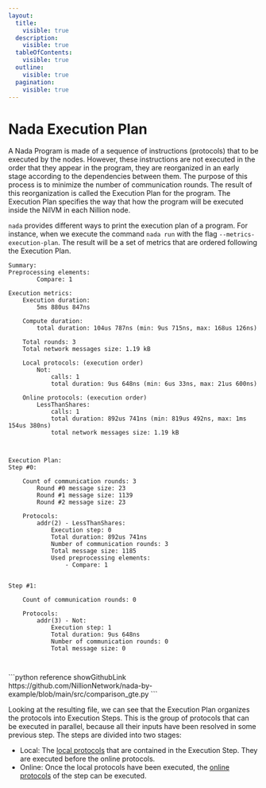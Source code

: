 ```yaml
---
layout:
  title:
    visible: true
  description:
    visible: true
  tableOfContents:
    visible: true
  outline:
    visible: true
  pagination:
    visible: true
---
```


# Nada Execution Plan

A Nada Program is made of a sequence of instructions (protocols) that to be executed by the nodes. However, these instructions are not executed in the order that they appear in the program, they are reorganized in an early stage according to the dependencies between them. The purpose of this process is to minimize the number of communication rounds. The result of this reorganization is called the Execution Plan for the program. The Execution Plan specifies the way that how the program will be executed inside the NilVM in each Nillion node.

`nada` provides different ways to print the execution plan of a program. For instance, when we execute the command `nada run`  with the flag `--metrics-execution-plan`. The result will be a set of metrics that are ordered following the Execution Plan.

<Tabs>

<TabItem value="metrics" label="Execution Plan metrics">

```
Summary:
Preprocessing elements:
		Compare: 1

Execution metrics:
	Execution duration: 
		5ms 880us 847ns

	Compute duration: 
		total duration: 104us 787ns (min: 9us 715ns, max: 168us 126ns)

	Total rounds: 3
	Total network messages size: 1.19 kB

	Local protocols: (execution order)
		Not:
			calls: 1
			total duration: 9us 648ns (min: 6us 33ns, max: 21us 600ns)

	Online protocols: (execution order)
		LessThanShares:
			calls: 1
			total duration: 892us 741ns (min: 819us 492ns, max: 1ms 154us 380ns)
			total network messages size: 1.19 kB



Execution Plan:
Step #0:

	Count of communication rounds: 3
		Round #0 message size: 23
		Round #1 message size: 1139
		Round #2 message size: 23

	Protocols:
		addr(2) - LessThanShares:
			Execution step: 0
			Total duration: 892us 741ns
			Number of communication rounds: 3
			Total message size: 1185
			Used preprocessing elements:
				- Compare: 1


Step #1:

	Count of communication rounds: 0

	Protocols:
		addr(3) - Not:
			Execution step: 1
			Total duration: 9us 648ns
			Number of communication rounds: 0
			Total message size: 0



```

</TabItem>

<TabItem value="program" label="Nada Program">
```python reference showGithubLink
https://github.com/NillionNetwork/nada-by-example/blob/main/src/comparison_gte.py
```
</TabItem>

</Tabs>

Looking at the resulting file, we can see that the Execution Plan organizes the protocols into Execution Steps. This is the group of protocols that can be executed in parallel, because all their inputs have been resolved in some previous step. The steps are divided into two stages:
- Local: The [local protocols](/glossary#Local-Protocol) that are contained in the Execution Step. They are executed before the online protocols.
- Online: Once the local protocols have been executed, the [online protocols](/glossary#Online-Protocol) of the step can be executed.